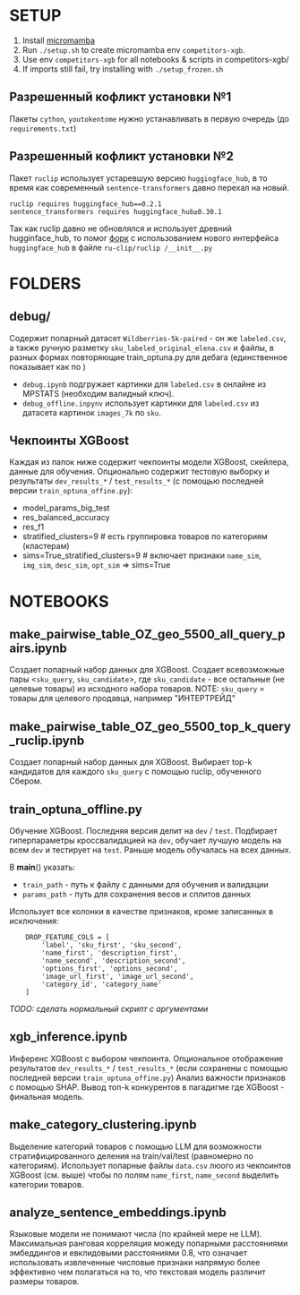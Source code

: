 # SETUP
1. Install [micromamba](https://mamba.readthedocs.io/en/latest/installation/micromamba-installation.html)
2. Run `./setup.sh` to create micromamba env `competitors-xgb`.
3. Use env `competitors-xgb` for all notebooks & scripts in competitors-xgb/
3. If imports still fail, try installing with `./setup_frozen.sh`

## Разрешенный кофликт установки №1
Пакеты `cython`, `youtokentome` нужно устанавливать в первую очередь (до `requirements.txt`)
## Разрешенный кофликт установки №2
Пакет `ruclip` использует устаревшую версию `huggingface_hub`, в то время как современный `sentence-transformers` давно перехал на новый.
```
ruclip requires huggingface_hub==0.2.1
sentence_transformers requires huggingface_hub≥0.30.1
```
Так как ruclip давно не обновлялся и использует древний hugginface_hub, то помог [форк](https://github.com/tony-pitchblack/ru-clip.git) с использованием нового интерфейса `huggingface_hub` в файле `ru-clip/ruclip
/__init__.py`

# FOLDERS

## debug/
Содержит попарный датасет `Wildberries-5k-paired` - он же `labeled.csv`, а также ручную разметку `sku_labeled_original_elena.csv` и файлы, в разных формах повторяющие train_optuna.py для дебага (единственное  показывает как по )
- `debug.ipynb` подгружает картинки для `labeled.csv` в онлайне из MPSTATS (необходим валидный ключ).
- `debug_offline.inpynv` использует картинки для `labeled.csv` из датасета картинок `images_7k` по `sku`.

## Чекпоинты XGBoost

Каждая из папок ниже содержит чекпоинты модели XGBoost, скейлера, данные для обучения.
Опционально содержит тестовую выборку и результаты `dev_results_*` / `test_results_*` (с помощью последней версии `train_optuna_offine.py`):
- model_params_big_test
- res_balanced_accuracy
- res_f1
- stratified_clusters=9 # есть группировка товаров по категориям (кластерам)
- sims=True_stratified_clusters=9 # включает признаки `name_sim`, `img_sim`, `desc_sim`, `opt_sim` => sims=True

# NOTEBOOKS

## make_pairwise_table_OZ_geo_5500_all_query_pairs.ipynb
Создает попарный набор данных для XGBoost.
Создает всевозможные пары <`sku_query`, `sku_candidate`>, где `sku_candidate` - все остальные (не целевые товары) из исходного набора товаров.
NOTE: `sku_query` = товары для целевого продавца, например "ИНТЕРТРЕЙД"

## make_pairwise_table_OZ_geo_5500_top_k_query_ruclip.ipynb
Создает попарный набор данных для XGBoost.
Выбирает top-k кандидатов для каждого `sku_query` с помощью ruclip, обученного Сбером.

## train_optuna_offline.py
Обучение XGBoost.
Последняя версия делит на `dev` / `test`.
Подбирает гиперпараметры кроссвалидацией на `dev`, обучает лучшую модель на всем `dev` и тестирует на `test`.
Раньше модель обучалась на всех данных.

В __main__() указать:
- `train_path` - путь к файлу с данными для обучения и валидации
- `params_path` - путь для сохранения весов и сплитов данных

Использует все колонки в качестве признаков, кроме записанных в исключения:
```
    DROP_FEATURE_COLS = [
        'label', 'sku_first', 'sku_second',
        'name_first', 'description_first',
        'name_second', 'description_second',
        'options_first', 'options_second',
        'image_url_first', 'image_url_second',
        'category_id', 'category_name'
    ]
```

*TODO: сделать нормальный скрипт с аргументами*

## xgb_inference.ipynb
Инференс XGBoost с выбором чекпоинта.
Опциональное отображение результатов `dev_results_*` / `test_results_*` (если сохранены с помощью последней версии `train_optuna_offine.py`)
Анализ важности признаков с помощью SHAP.
Вывод топ-k конкурентов в пагадигме где XGBoost - финальная модель.

## make_category_clustering.ipynb
Выделение категорий товаров с помощью LLM для возможности стратифицированного деления на train/val/test (равномерно по категориям).
Использует попарные файлы `data.csv` люого из чекпоинтов XGBoost (см. выше) чтобы по полям `name_first`, `name_second` выделить категории товаров.

## analyze_sentence_embeddings.ipynb
Языковые модели не понимают числа (по крайней мере не LLM).
Максимальная ранговая корреляция можеду попарными расстояниями эмбеддингов и евклидовыми расстояниями 0.8, что означает использовать извлеченные числовые признаки напрямую более эффективно чем полагаться на то, что текстовая модель различит размеры товаров.